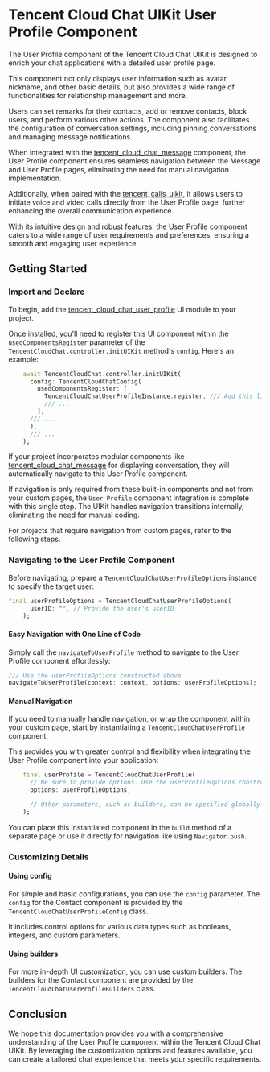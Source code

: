 # Tencent Cloud Chat UIKit User Profile Component

The User Profile component of the Tencent Cloud Chat UIKit is designed to enrich your chat applications with a detailed user profile page. 

This component not only displays user information such as avatar, nickname, and other basic details, but also provides a wide range of functionalities for relationship management and more. 

Users can set remarks for their contacts, add or remove contacts, block users, and perform various other actions. The component also facilitates the configuration of conversation settings, including pinning conversations and managing message notifications.

When integrated with the [tencent_cloud_chat_message](https://pub.dev/packages/tencent_cloud_chat_message) component, the User Profile component ensures seamless navigation between the Message and User Profile pages, eliminating the need for manual navigation implementation.

Additionally, when paired with the [tencent_calls_uikit](https://pub.dev/packages/tencent_calls_uikit), it allows users to initiate voice and video calls directly from the User Profile page, further enhancing the overall communication experience.

With its intuitive design and robust features, the User Profile component caters to a wide range of user requirements and preferences, ensuring a smooth and engaging user experience.

## Getting Started

### Import and Declare

To begin, add the [tencent_cloud_chat_user_profile](https://pub.dev/packages/tencent_cloud_chat_user_profile) UI module to your project.

Once installed, you'll need to register this UI component within the `usedComponentsRegister` parameter of the `TencentCloudChat.controller.initUIKit` method's `config`. Here's an example:

```dart
    await TencentCloudChat.controller.initUIKit(
      config: TencentCloudChatConfig(
        usedComponentsRegister: [
          TencentCloudChatUserProfileInstance.register, /// Add this line
          /// ...
        ],
      /// ...
      ),
      /// ...
    );
```

If your project incorporates modular components like [tencent_cloud_chat_message](https://pub.dev/packages/tencent_cloud_chat_message) for displaying conversation, they will automatically navigate to this User Profile component.

If navigation is only required from these built-in components and not from your custom pages, the `User Profile` component integration is complete with this single step. The UIKit handles navigation transitions internally, eliminating the need for manual coding.

For projects that require navigation from custom pages, refer to the following steps.

### Navigating to the User Profile Component

Before navigating, prepare a `TencentCloudChatUserProfileOptions` instance to specify the target user:

```dart
final userProfileOptions = TencentCloudChatUserProfileOptions(
      userID: "", // Provide the user's userID
    );
```

#### Easy Navigation with One Line of Code

Simply call the `navigateToUserProfile` method to navigate to the User Profile component effortlessly:

```dart
/// Use the userProfileOptions constructed above
navigateToUserProfile(context: context, options: userProfileOptions);
```

#### Manual Navigation

If you need to manually handle navigation, or wrap the component within your custom page, start by instantiating a `TencentCloudChatUserProfile` component.

This provides you with greater control and flexibility when integrating the User Profile component into your application:

```dart
    final userProfile = TencentCloudChatUserProfile(
      // Be sure to provide options. Use the userProfileOptions constructed above.
      options: userProfileOptions,

      // Other parameters, such as builders, can be specified globally or passed in statically here, depending on your requirements. For detailed usage, refer to the parameter and method comments.
    );
```

You can place this instantiated component in the `build` method of a separate page or use it directly for navigation like using `Navigator.push`.

### Customizing Details

#### Using config

For simple and basic configurations, you can use the `config` parameter. The `config` for the Contact component is provided by the `TencentCloudChatUserProfileConfig` class.

It includes control options for various data types such as booleans, integers, and custom parameters.

#### Using builders

For more in-depth UI customization, you can use custom builders. The builders for the Contact component are provided by the `TencentCloudChatUserProfileBuilders` class.

## Conclusion

We hope this documentation provides you with a comprehensive understanding of the User Profile component within the Tencent Cloud Chat UIKit. By leveraging the customization options and features available, you can create a tailored chat experience that meets your specific requirements.
